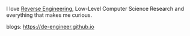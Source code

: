 I love [Reverse Engineering](https://github.com/HACKE-RC/awesome-reversing), Low-Level Computer Science Research and everything that makes me curious.

blogs: https://de-engineer.github.io
